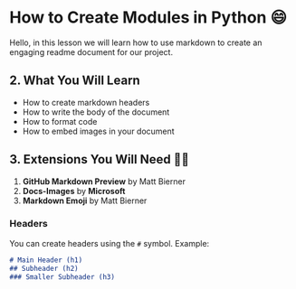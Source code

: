 # How to Create Modules in Python :smile:

Hello, in this lesson we will learn how to use markdown to create an engaging readme document for our project.

## 2. What You Will Learn

- How to create markdown headers
- How to write the body of the document
- How to format code
- How to embed images in your document

## 3. Extensions You Will Need 👨‍💻

1. **GitHub Markdown Preview** by Matt Bierner
2. **Docs-Images** by **Microsoft**
3. **Markdown Emoji** by Matt Bierner

### Headers

You can create headers using the `#` symbol. Example:

```markdown
# Main Header (h1)
## Subheader (h2)
### Smaller Subheader (h3)
